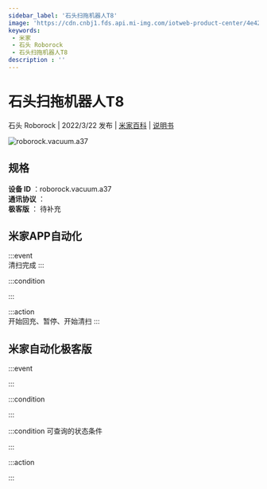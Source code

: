 ```yaml
---
sidebar_label: '石头扫拖机器人T8'
image: 'https://cdn.cnbj1.fds.api.mi-img.com/iotweb-product-center/4e42c0df1b6f653de8b3934d70e3f9d7_1640605825521.png?GalaxyAccessKeyId=AKVGLQWBOVIRQ3XLEW&Expires=9223372036854775807&Signature=ijlQcqtreM72Nvo8UHG2tjydCt8='
keywords: 
 - 米家
 - 石头 Roborock
 - 石头扫拖机器人T8
description : ''
---
```

# 石头扫拖机器人T8

石头 Roborock | 2022/3/22 发布 | [米家百科](https://home.mi.com/webapp/content/baike/product/index.html?model=roborock.vacuum.a37) | [说明书](https://home.mi.com/views/introduction.html?model=roborock.vacuum.a37&region=cn)

![roborock.vacuum.a37](https://cdn.cnbj1.fds.api.mi-img.com/iotweb-product-center/4e42c0df1b6f653de8b3934d70e3f9d7_1640605825521.png?GalaxyAccessKeyId=AKVGLQWBOVIRQ3XLEW&Expires=9223372036854775807&Signature=ijlQcqtreM72Nvo8UHG2tjydCt8=)

## 规格  
> 
**设备 ID** ：roborock.vacuum.a37  
**通讯协议** ：  
**极客版**  ： 待补充 


## 米家APP自动化  

:::event  
清扫完成
:::

:::condition  

:::

:::action   
开始回充、暂停、开始清扫
:::

## 米家自动化极客版  

:::event  

:::

:::condition  

:::

:::condition 可查询的状态条件  

:::

:::action  

:::

        
